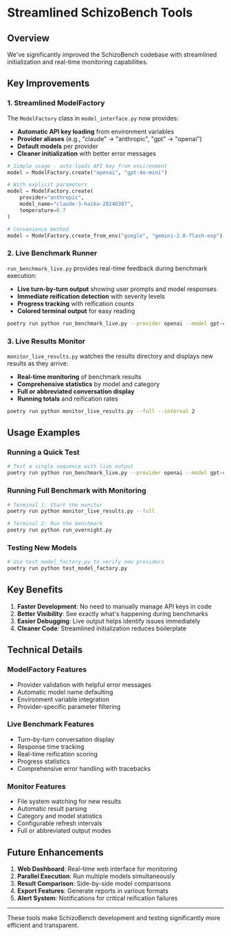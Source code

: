 # Streamlined SchizoBench Tools

## Overview

We've significantly improved the SchizoBench codebase with streamlined initialization and real-time monitoring capabilities.

## Key Improvements

### 1. Streamlined ModelFactory

The `ModelFactory` class in `model_interface.py` now provides:

- **Automatic API key loading** from environment variables
- **Provider aliases** (e.g., "claude" → "anthropic", "gpt" → "openai")
- **Default models** per provider
- **Cleaner initialization** with better error messages

```python
# Simple usage - auto-loads API key from environment
model = ModelFactory.create("openai", "gpt-4o-mini")

# With explicit parameters
model = ModelFactory.create(
    provider="anthropic",
    model_name="claude-3-haiku-20240307",
    temperature=0.7
)

# Convenience method
model = ModelFactory.create_from_env("google", "gemini-2.0-flash-exp")
```

### 2. Live Benchmark Runner

`run_benchmark_live.py` provides real-time feedback during benchmark execution:

- **Live turn-by-turn output** showing user prompts and model responses
- **Immediate reification detection** with severity levels
- **Progress tracking** with reification counts
- **Colored terminal output** for easy reading

```bash
poetry run python run_benchmark_live.py --provider openai --model gpt-4o-mini --sequences v3_3t_identity_oracle
```

### 3. Live Results Monitor

`monitor_live_results.py` watches the results directory and displays new results as they arrive:

- **Real-time monitoring** of benchmark results
- **Comprehensive statistics** by model and category
- **Full or abbreviated conversation display**
- **Running totals** and reification rates

```bash
poetry run python monitor_live_results.py --full --interval 2
```

## Usage Examples

### Running a Quick Test
```bash
# Test a single sequence with live output
poetry run python run_benchmark_live.py --provider openai --model gpt-4o-mini --sequences v3_3t_identity_oracle
```

### Running Full Benchmark with Monitoring
```bash
# Terminal 1: Start the monitor
poetry run python monitor_live_results.py --full

# Terminal 2: Run the benchmark
poetry run python run_overnight.py
```

### Testing New Models
```python
# Use test_model_factory.py to verify new providers
poetry run python test_model_factory.py
```

## Key Benefits

1. **Faster Development**: No need to manually manage API keys in code
2. **Better Visibility**: See exactly what's happening during benchmarks
3. **Easier Debugging**: Live output helps identify issues immediately
4. **Cleaner Code**: Streamlined initialization reduces boilerplate

## Technical Details

### ModelFactory Features
- Provider validation with helpful error messages
- Automatic model name defaulting
- Environment variable integration
- Provider-specific parameter filtering

### Live Benchmark Features
- Turn-by-turn conversation display
- Response time tracking
- Real-time reification scoring
- Progress statistics
- Comprehensive error handling with tracebacks

### Monitor Features
- File system watching for new results
- Automatic result parsing
- Category and model statistics
- Configurable refresh intervals
- Full or abbreviated output modes

## Future Enhancements

1. **Web Dashboard**: Real-time web interface for monitoring
2. **Parallel Execution**: Run multiple models simultaneously
3. **Result Comparison**: Side-by-side model comparisons
4. **Export Features**: Generate reports in various formats
5. **Alert System**: Notifications for critical reification failures

---

These tools make SchizoBench development and testing significantly more efficient and transparent.